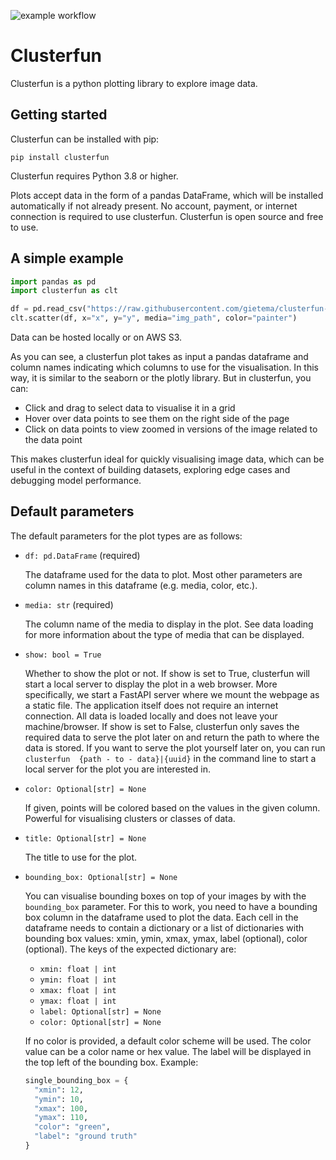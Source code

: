 ![example workflow](https://github.com/gietema/clusterfun/actions/workflows/tests.yml/badge.svg)

# Clusterfun

Clusterfun is a python plotting library to explore image data.


## Getting started
Clusterfun can be installed with pip:

`pip install clusterfun`

Clusterfun requires Python 3.8 or higher.

Plots accept data in the form of a pandas DataFrame, which will be installed automatically if not already present.
No account, payment, or internet connection is required to use clusterfun. Clusterfun is open source and free to use.

## A simple example

```python
import pandas as pd 
import clusterfun as clt

df = pd.read_csv("https://raw.githubusercontent.com/gietema/clusterfun-data/main/wiki-art.csv")
clt.scatter(df, x="x", y="y", media="img_path", color="painter")
```
Data can be hosted locally or on AWS S3.

As you can see, a clusterfun plot takes as input a pandas dataframe and column names indicating which columns to use for the visualisation. In this way, it is similar to the seaborn or the plotly library. But in clusterfun, you can:
- Click and drag to select data to visualise it in a grid
- Hover over data points to see them on the right side of the page
- Click on data points to view zoomed in versions of the image related to the data point

This makes clusterfun ideal for quickly visualising image data, which can be useful in the context of building datasets, exploring edge cases and debugging model performance.


## Default parameters
The default parameters for the plot types are as follows:

- `df: pd.DataFrame` (required)

  The dataframe used for the data to plot. Most other parameters are column names in this dataframe (e.g. media, color, etc.).
- `media: str` (required)

   The column name of the media to display in the plot. See data loading for more information about the type of media that can be displayed.
- `show: bool = True`

  Whether to show the plot or not. If show is set to True, clusterfun will start a local server to display the plot in a web browser. More specifically, we start a FastAPI server where we mount the webpage as a static file. The application itself does not require an internet connection. All data is loaded locally and does not leave your machine/browser.
  If show is set to False, clusterfun only saves the required data to serve the plot later on and return the path to where the data is stored. If you want to serve the plot yourself later on, you can run `clusterfun  {path - to - data}|{uuid}` in the command line to start a local server for the plot you are interested in.
- `color: Optional[str] = None`

  If given, points will be colored based on the values in the given column. Powerful for visualising clusters or classes of data.
- `title: Optional[str] = None`

  The title to use for the plot.
- `bounding_box: Optional[str] = None`

   You can visualise bounding boxes on top of your images by with the `bounding_box` parameter. For this to work, you need to have a bounding box column in the dataframe used to plot the data. Each cell in the dataframe needs to contain a dictionary or a list of dictionaries with bounding box values: xmin, ymin, xmax, ymax, label (optional), color (optional). The keys of the expected dictionary are:
  - `xmin: float | int`
  - `ymin: float | int`
  - `xmax: float | int`
  - `ymax: float | int`
  - `label: Optional[str] = None`
  - `color: Optional[str] = None`

  If no color is provided, a default color scheme will be used. The color value can be a color name or hex value. The label will be displayed in the top left of the bounding box.
    Example:
    ```python
    single_bounding_box = { 
      "xmin": 12, 
      "ymin": 10, 
      "xmax": 100, 
      "ymax": 110, 
      "color": "green", 
      "label": "ground truth" 
    }
    ```